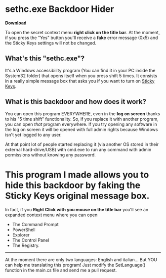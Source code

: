 # sethc.exe Backdoor Hider

**[Download](https://github.com/PGgamer2/sethc-backdoor-hider/releases/)**

To open the secret context menu **right click on the title bar**.
At the moment, if you press the "Yes" button you'll receive a **fake** error message (0x5) and the Sticky Keys settings will not be changed.

## What's this "sethc.exe"?
It's a Windows accessibility program (You can find it in your PC inside the System32 folder) that opens itself when you press shift 5 times.
It consists in a really simple message box that asks you if you want to turn on [Sticky Keys](https://en.wikipedia.org/wiki/Sticky_keys).

## What is this backdoor and how does it work?
You can open this program EVERYWHERE, even in the **log on screen** thanks to his "5 time shift" functionality.
So, if you replace it with another program, you can open *that* program everywhere.
If you try opening any software in the log on screen it will be opened with full admin rights because Windows isn't yet logged to any user.

At that point lot of people started replacing it (via another OS stored in their external hard-drive/USB) with cmd.exe to run any command with admin permissions without knowing any password.

# This program I made allows you to hide this backdoor by faking the Sticky Keys original message box.
In fact, if you **Right Click with you mouse on the title bar** you'll see an expanded context menu where you can open
* The Command Prompt
* PowerShell
* Explorer
* The Control Panel
* The Registry.

---

At the moment there are only two languages: English and italian...
But YOU can help me translating this program! Just modify the SetLanguage() function in the main.cs file and send me a pull request.
